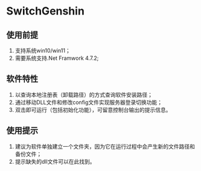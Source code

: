 # SwitchGenshin

## 使用前提
1. 支持系统win10/win11；
2. 需要系统支持.Net Framwork 4.7.2;

## 软件特性
1. 以查询本地注册表（卸载路径）的方式查询软件安装路径；
2. 通过移动DLL文件和修改config文件实现服务器登录切换功能；
3. 双击即可运行（包括初始化功能），可留意控制台输出的提示信息。

## 使用提示
1. 建议为软件单独建立一个文件夹，因为它在运行过程中会产生新的文件路径和备份文件；
2. 提示缺失的dll文件可以在此找到。
